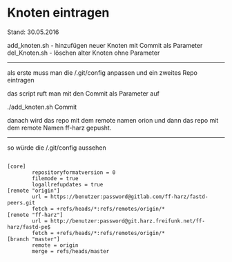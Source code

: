 Knoten eintragen 
================

Stand: 30.05.2016

add_knoten.sh - hinzufügen neuer Knoten mit Commit als Parameter
del_Knoten.sh - löschen alter Knoten ohne Parameter

---

als erste muss man die /.git/config anpassen und ein zweites Repo eintragen 

das script ruft man mit den Commit als Parameter auf 

./add_knoten.sh Commit 

danach wird das repo mit dem remote namen orion und dann das repo mit dem remote Namen ff-harz gepusht.

----

so würde die /.git/config aussehen

<pre><code>
[core]
        repositoryformatversion = 0
        filemode = true
        logallrefupdates = true
[remote "origin"]
        url = https://benutzer:password@gitlab.com/ff-harz/fastd-peers.git
        fetch = +refs/heads/*:refs/remotes/origin/*
[remote "ff-harz"]
        url = http://benutzer:password@git.harz.freifunk.net/ff-harz/fastd-pe$
        fetch = +refs/heads/*:refs/remotes/origin/*
[branch "master"]
        remote = origin
        merge = refs/heads/master
</code></pre>
